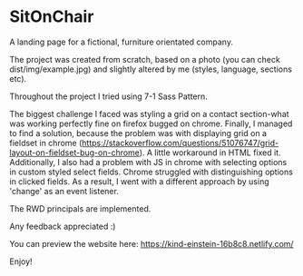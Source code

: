 # SitOnChair
A landing page for a fictional, furniture orientated company.

The project was created from scratch, based on a photo (you can check dist/img/example.jpg)
and slightly altered by me (styles, language, sections etc).

Throughout the project I tried using 7-1 Sass Pattern.

The biggest challenge I faced was styling a grid on a contact section-what was working perfectly fine on firefox 
bugged on chrome. Finally, I managed to find a solution, because the problem was with displaying grid on a fieldset in chrome (https://stackoverflow.com/questions/51076747/grid-layout-on-fieldset-bug-on-chrome). A little workaround in HTML fixed it.
Additionally, I also had a problem with JS in chrome with selecting options in custom styled select fields. Chrome struggled with
distinguishing options in clicked fields. As a result, I went with a different approach by using 'change' as an event listener.   

The RWD principals are implemented.

Any feedback appreciated :)

You can preview the website here: https://kind-einstein-16b8c8.netlify.com/ 

Enjoy! 

